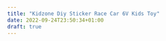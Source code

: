 ```yaml
---
title: "Kidzone Diy Sticker Race Car 6V Kids Toy"
date: 2022-09-24T23:50:34+01:00
draft: true
---
```


